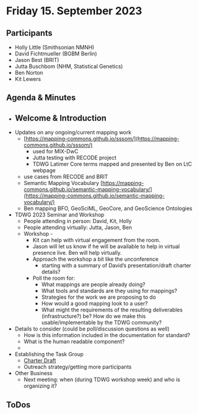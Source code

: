 # Friday 15. September 2023


## Participants



* Holly Little (Smithsonian NMNH)
* David Fichtmueller (BGBM Berlin)
* Jason Best (BRIT)
* Jutta Buschbom (NHM, Statistical Genetics)
* Ben Norton
* Kit Lewers


## Agenda & Minutes



-  Welcome & Introduction
    -  
-  Updates on any ongoing/current mapping work
    -  [https://mapping-commons.github.io/sssom/](https://mapping-commons.github.io/sssom/)
        -  used for MIX-DwC
        -  Jutta testing with RECODE project
        -  TDWG Latimer Core terms mapped and presented by Ben on LtC webpage
    -  use cases from RECODE and BRIT
    -  Semantic Mapping Vocabulary [https://mapping-commons.github.io/semantic-mapping-vocabulary/](https://mapping-commons.github.io/semantic-mapping-vocabulary/)
    -  Ben mapping BFO, GeoSciML, GeoCore, and GeoScience Ontologies
-  TDWG 2023 Seminar and Workshop
    -  People attending in person: David, Kit, Holly
    -  People attending virtually: Jutta, Jason, Ben
    -  Workshop - 
        -  Kit can help with virtual engagement from the room. 
        -  Jason will let us know if he will be available to help in virtual presence live. Ben will help virtually. 
        -  Approach the workshop a bit like the unconference
            -  starting with a summary of David’s presentation/draft charter details?
        -  Poll the room for:
            -  What mappings are people already doing?
            -  What tools and standards are they using for mappings?
            -  Strategies for the work we are proposing to do
            -  How would a good mapping look to a user?
            -  What might the requirements of the resulting deliverables (infrastructure?) be? How do we make this usable/implementable by the TDWG community? 
-  Details to consider (could be poll/discussion questions as well)
    -  How is this information included in the documentation for standard?
    -  What is the human readable component?
    -  
-  Establishing the Task Group
    -  [Charter Draft](https://docs.google.com/document/d/1riceuu48IXzCDRYT1JovETDYVYfV7Nt0mt1xVEIdJSU/edit)
    -  Outreach strategy/getting more participants
-  Other Business
    -  Next meeting: when (during TDWG workshop week) and who is organizing it?


## ToDos

